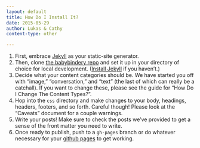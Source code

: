```yaml
---
layout: default
title: How Do I Install It?
date: 2015-05-29
author: Lukas & Cathy
content-type: other

---
```


1. First, embrace [Jekyll](https://jekyllrb.com/) as your static-site generator.
2. Then, clone [the babybindery repo](https://github.com/thedesignoffice/babybindery) and set it up in your directory of choice for local development. ([Install Jekyll](https://jekyllrb.com/docs/installation/) if you haven’t.)
3. Decide what your content categories should be. We have started you off with “image,” “conversation,” and “text” (the last of which can really be a catchall). If you want to change these, please see the guide for “How Do I Change The Content Types?”.
4. Hop into the `css` directory and make changes to your body, headings, headers, footers, and so forth. Careful though! Please look at the “Caveats” document for a couple warnings.  
5. Write your posts! Make sure to check the posts we’ve provided to get a sense of the front matter you need to write.
6. Once ready to publish, push to a `gh-pages` branch or do whatever necessary for your [github pages](https://pages.github.com/) to get working.
